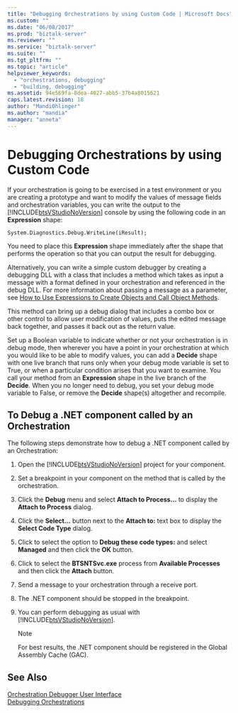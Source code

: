 ```yaml
---
title: "Debugging Orchestrations by using Custom Code | Microsoft Docs"
ms.custom: ""
ms.date: "06/08/2017"
ms.prod: "biztalk-server"
ms.reviewer: ""
ms.service: "biztalk-server"
ms.suite: ""
ms.tgt_pltfrm: ""
ms.topic: "article"
helpviewer_keywords: 
  - "orchestrations, debugging"
  - "building, debugging"
ms.assetid: 94e569fa-8dea-4027-abb5-37b4a8015621
caps.latest.revision: 18
author: "MandiOhlinger"
ms.author: "mandia"
manager: "anneta"
---
```

# Debugging Orchestrations by using Custom Code
If your orchestration is going to be exercised in a test environment or you are creating a prototype and want to modify the values of message fields and orchestration variables, you can write the output to the [!INCLUDE[btsVStudioNoVersion](../includes/btsvstudionoversion-md.md)] console by using the following code in an **Expression** shape:  
  
```  
System.Diagnostics.Debug.WriteLine(iResult);  
```  
  
 You need to place this **Expression** shape immediately after the shape that performs the operation so that you can output the result for debugging.  
  
 Alternatively, you can write a simple custom debugger by creating a debugging DLL with a class that includes a method which takes as input a message with a format defined in your orchestration and referenced in the debug DLL. For more information about passing a message as a parameter, see [How to Use Expressions to Create Objects and Call Object Methods](../core/how-to-use-expressions-to-create-objects-and-call-object-methods.md).  
  
 This method can bring up a debug dialog that includes a combo box or other control to allow user modification of values, puts the edited message back together, and passes it back out as the return value.  
  
 Set up a Boolean variable to indicate whether or not your orchestration is in debug mode, then wherever you have a point in your orchestration at which you would like to be able to modify values, you can add a **Decide** shape with one live branch that runs only when your debug mode variable is set to True, or when a particular condition arises that you want to examine. You call your method from an **Expression** shape in the live branch of the **Decide**. When you no longer need to debug, you set your debug mode variable to False, or remove the **Decide** shape(s) altogether and recompile.  
  
## To Debug a .NET component called by an Orchestration  
 The following steps demonstrate how to debug a .NET component called by an Orchestration:  
  
1.  Open the [!INCLUDE[btsVStudioNoVersion](../includes/btsvstudionoversion-md.md)] project for your component.  
  
2.  Set a breakpoint in your component on the method that is called by the orchestration.  
  
3.  Click the **Debug** menu and select **Attach to Process…** to display the **Attach to Process** dialog.  
  
4.  Click the **Select…** button next to the **Attach to:** text box to display the **Select Code Type** dialog.  
  
5.  Click to select the option to **Debug these code types:** and select **Managed** and then click the **OK** button.  
  
6.  Click to select the **BTSNTSvc.exe** process from **Available Processes** and then click the **Attach** button.  
  
7.  Send a message to your orchestration through a receive port.  
  
8.  The .NET component should be stopped in the breakpoint.  
  
9. You can perform debugging as usual with [!INCLUDE[btsVStudioNoVersion](../includes/btsvstudionoversion-md.md)].  
  
    > [!NOTE]
    >  For best results, the .NET component should be registered in the Global Assembly Cache (GAC).  
  
## See Also  
 [Orchestration Debugger User Interface](../core/orchestration-debugger-user-interface.md)   
 [Debugging Orchestrations](../core/debugging-orchestrations.md)